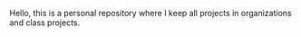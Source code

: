 Hello, this is a personal repository where I keep all projects in organizations and class projects.

<!---
good4hwan729/good4hwan729 is a ✨ special ✨ repository because its `README.md` (this file) appears on your GitHub profile.
You can click the Preview link to take a look at your changes.
--->
